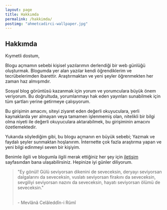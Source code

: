 ```yaml
---
layout: page
title: Hakkımda
permalink: /hakkimda/
postimg: "ahmetcadirci-wallpaper.jpg"
---
```


## Hakkımda

Kıymetli dostum,

Blogu açmamın sebebi kişisel yazılarımın derlendiği bir web günlüğü oluşturmak. Blogumda yer alan yazılar kendi öğrendiklerim ve tecrübelerimden ibarettir. Araştırmaktan ve yeni şeyler öğrenmekten her zaman haz almışımdır.

Sosyal blog görüntüsü kazanmak için yorum ve yorumculara büyük önem veriyorum. Bu doğrultuda, yorumlanmayı hak eden yayınları sunabilmek için tüm şartları yerine getirmeye çalışıyorum.

Bu girişimin amacını, siteyi ziyaret eden değerli okuyuculara, yerli kaynaklarda yer almayan veya tamamen işlenmemiş olan, nitelikli bir bilgi olma niyeti ile değerli okuyuculara aktarabilmek, bu girişiminin amacını özetlemektedir.

Yukarıda söylediğim gibi, bu blogu açmanın en büyük sebebi; Yazmak ve faydalı şeyler sunmaktan hoşlanırım. İnternette çok fazla araştırma yapan ve yeni bilgi edinmeyi seven bir kişiyim.

Benimle ilgili ve blogumla ilgili merak ettiğiniz her şey için [iletişim](https://ahmetcadirci.com.tr/iletisim/) sayfasından bana ulaşabilirsiniz. Hepinize iyi günler diliyorum.

<blockquote class="blockquote__alternative">
    "Ey gönül! Gülü seviyorsan dikenini de seveceksin, deryayı seviyorsan dalgalarını da seveceksin, vuslatı seviyorsan firakını da seveceksin, sevgiliyi seviyorsan nazını da seveceksin, hayatı seviyorsan ölümü de seveceksin."
    <p><br>- Mevlânâ Celâleddîn-i Rûmî</p>
</blockquote>
